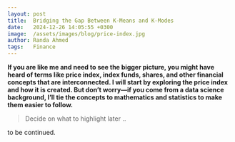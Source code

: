 ```yaml
---
layout: post
title:  Bridging the Gap Between K-Means and K-Modes
date:   2024-12-26 14:05:55 +0300
image:  /assets/images/blog/price-index.jpg
author: Randa Ahmed
tags:   Finance
---
```


**If you are like me and need to see the bigger picture, you might have heard of terms like price index, index funds, shares, and other financial concepts that are interconnected. I will start by exploring the price index and how it is created. But don’t worry—if you come from a data science background, I’ll tie the concepts to mathematics and statistics to make them easier to follow.**

> Decide on what to highlight later .. 

to be continued.